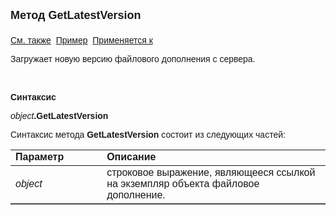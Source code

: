 ﻿<html>
<head>
<title>Файловое дополнение\GetLatestVersion</title>
</head>

<body>

<p><strong><font size="4" face="Arial">Метод GetLatestVersion<br>
<br>
</font></strong><font face="Arial"><a href="../AsAttachment.html">См. 
также</a>&nbsp;
<u>Пример</u>&nbsp; <a href="../AsAttachment.html">Применяется к</a></font></p>

<p><font face="Arial">Загружает новую версию файлового дополнения с 
сервера.&nbsp;</font></p>

<p class="label">&nbsp;</p>

<p class="label"><font face="Arial"><b>Синтаксис</b></font></p>

<p><font face="Arial"><em>object</em><strong>.GetLatestVersion</strong></font></p>

<p><font face="Arial">Синтаксис метода <strong>GetLatestVersion</strong>
состоит из следующих частей:</font></p>

<table border="1" cellPadding="5" cols="2" frame="below" rules="rows">
<TBODY>
  <tr vAlign="top">
    <td class="label" width="29%"><font face="Arial"><b>Параметр</b></font></td>
    <td class="label" width="71%"><font face="Arial"><strong>Описание</strong></font></td>
  </tr>
  <tr>
    <td width="29%"><em><font face="Arial">object</font></em></td>
    <td width="71%"><font face="Arial">строковое выражение, являющееся 
	ссылкой на экземпляр объекта файловое дополнение.</font></td>
  </tr>
</TBODY>
</table>
</body>
</html>
